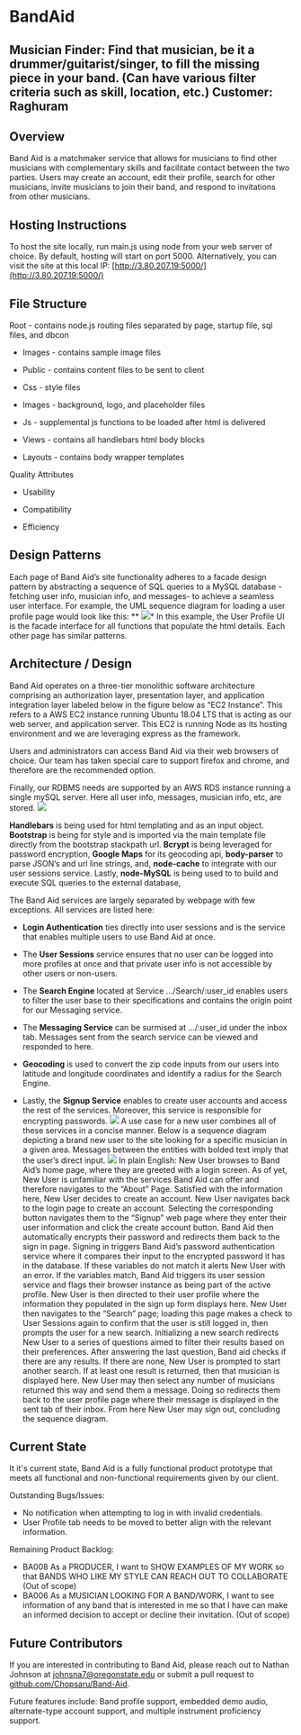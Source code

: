 # BandAid
Musician Finder: Find that musician, be it a drummer/guitarist/singer, 
to fill the missing piece in your band. (Can have various filter criteria 
such as skill, location, etc.) 
Customer: Raghuram
---



## Overview

Band Aid is a matchmaker service that allows for musicians to find other musicians with complementary skills and facilitate contact between the two parties. Users may create an account, edit their profile, search for other musicians, invite musicians to join their band, and respond to invitations from other musicians.

## Hosting Instructions

To host the site locally, run main.js using node from your web server of choice. By default, hosting will start on port 5000. Alternatively, you can visit the site at this local IP: [http://3.80.207.19:5000/](http://3.80.207.19:5000/)

## File Structure

   Root - contains node.js routing files separated by page, startup file, sql files, and dbcon
    

-   Images - contains sample image files
    
-   Public - contains content files to be sent to client
    

-   Css - style files
    
-   Images - background, logo, and placeholder files
    
-   Js - supplemental js functions to be loaded after html is delivered
    

-   Views - contains all handlebars html body blocks
    

-   Layouts - contains body wrapper templates
    

  

Quality Attributes

-   Usability
    
-   Compatibility
    
-   Efficiency
    

## Design Patterns

Each page of  Band Aid’s site functionality adheres to a facade design pattern by abstracting a sequence of SQL queries to a MySQL database - fetching user info, musician info, and messages- to achieve a seamless user interface. For example, the UML sequence diagram for loading a user profile page would look like this:
**
![](https://lh6.googleusercontent.com/kSBd6Iqlw70y6icgs6h0ijm08DK6HtbVKkeSfOAoq_Kj96fUA0caHqa2DQIforCNZ04rc5ED51KKwiaGB35uNWz-7legiRRDZQttCpgeFDzaXonqHUw10hkEnspzzdfaKyAQktS5)*
In this example, the User Profile UI is the facade interface for all functions that populate the html details. Each other page has similar patterns.

  

## Architecture / Design

Band Aid operates on a three-tier monolithic software architecture comprising an authorization layer, presentation layer, and application integration layer labeled below in the figure below as “EC2 Instance”. This refers to a AWS EC2 instance running Ubuntu 18.04 LTS that is acting as our web server, and application server. This EC2 is running Node as its hosting environment and we are leveraging express as the framework.

Users and administrators can access Band Aid via their web browsers of choice. Our team has taken special care to support firefox and chrome, and therefore are the recommended option.

Finally, our RDBMS needs are supported by an AWS RDS instance running a single mySQL server. Here all user info, messages, musician info, etc, are stored.
**![](https://lh6.googleusercontent.com/jKZwP3jMBaFTqh1heb1ofRRb2VQTlNgvYjEfVnMzRbojf8SMgjsGAo-KgYyH6j69wK17Auj_Fw9JzIitFs06-AKsT9kH7H6HHHFsLEGJGxiELt23KU3E8sEOBvbXFnVnkxOOnNDD)**


**Handlebars** is being used for html templating and as an input object. **Bootstrap** is being for style and is imported via the main template file directly from the bootstrap stackpath url. **Bcrypt** is being leveraged for password encryption, **Google Maps** for its geocoding api, **body-parser** to parse JSON’s and url line strings, and, **node-cache** to integrate with our user sessions service. Lastly, **node-MySQL** is being used to  to build and execute SQL queries to the external database,

The Band Aid services are largely separated by webpage with few exceptions. All services are listed here:

-   **Login Authentication** ties directly into user sessions and is the service that enables multiple users to use Band Aid at once.
    
-   The **User Sessions** service ensures that no user can be logged into more profiles at once and that private user info is not accessible by other users or non-users.
    
-   The **Search Engine** located at Service .../Search/:user_id enables users to filter the user base to their specifications and contains the origin point for our Messaging service.
    
-   The **Messaging Service** can be surmised at .../:user_id under the inbox tab. Messages sent from the search service can be viewed and responded to here.
    
-   **Geocoding** is used to convert the zip code inputs from our users into latitude and longitude coordinates and identify a radius for the Search Engine.
    
-   Lastly, the **Signup Service** enables to create user accounts and access the rest of the services. Moreover, this service is responsible for encrypting passwords.
**![](https://lh3.googleusercontent.com/As4KDdHxcdLSx3JMbIAn-tUsFd30oMHIkR1q3XqZRuzkYa35Ih6UaEuKqA3P0sUTYwswGuD0_XGe2Iix2CFHOrDQnJG5V9Qvg60Jln5jl-uFFroseoSaXwy2ZwAwmsp9vFaNOFYR)**
A use case for a new user combines all of these services in a concise manner. Below is a sequence diagram depicting a brand new user to the site looking for a specific musician in a given area. Messages between the entities with bolded text imply that the user’s direct input.
**![](https://lh3.googleusercontent.com/nDmz5lJUQtwIDq8YddB_gE9RjLhzVA1Z6shQ-lobn0ly2pSV9w19p6vrBxINeYNfx0rKfm9uIkPf1XAD_4hIguhRjvvm-ikCzT6Z312s-XYKCBhrIMl7PzdRSKV98xf7ZkrBOqdv)**
In plain English:
New User browses to Band Aid’s home page, where they are greeted with a login screen. As of yet, New User is unfamiliar with the services Band Aid can offer and therefore navigates to the “About” Page. Satisfied with the information here, New User decides to create an account. New User navigates back to the login page to create an account. Selecting the corresponding button navigates them to the “Signup” web page where they enter their user information and click the create account button. Band Aid then automatically encrypts their password and redirects them back to the sign in page. Signing in triggers Band Aid’s password authentication service where it compares their input to the encrypted password it has in the database. If these variables do not match it alerts New User with an error. If the variables match, Band Aid triggers its user session service and flags their browser instance as being part of the active profile. New User is then directed to their user profile where the information they populated in the sign up form displays here. New User then navigates to the “Search” page; loading this page makes a check to User Sessions again to confirm that the user is still logged in, then prompts the user for a new search. Initializing a new search redirects New User to a series of questions aimed to filter their results based on their preferences. After answering the last question, Band aid checks if there are any results. If there are none, New User is prompted to start another search. If at least one result is returned, then that musician is displayed here. New User may then select any number of musicians returned this way and send them a message. Doing so redirects them back to the user profile page where their message is displayed in the sent tab of their inbox. From here New User may sign out, concluding the sequence diagram.

  

## Current State

It it's current state, Band Aid is a fully functional product prototype that meets all functional and non-functional requirements given by our client.

Outstanding Bugs/Issues:

 - No notification when attempting to log in with invalid credentials.
 - User Profile tab needs to be moved to better align with the relevant information.

Remaining Product Backlog:

 - BA008 As a PRODUCER, I want to SHOW EXAMPLES OF MY WORK so that BANDS WHO LIKE MY STYLE CAN REACH OUT TO COLLABORATE (Out of scope)
 - BA006 As a MUSICIAN LOOKING FOR A BAND/WORK, I want to see information of any band that is interested in me so that I have can make an informed decision to accept or decline their invitation. (Out of scope)


## Future Contributors

If you are interested in contributing to Band Aid, please reach out to Nathan Johnson at johnsna7@oregonstate.edu or submit a pull request to [github.com/Chopsaru/Band-Aid](https://github.com/Chopsaru/Band-Aid).

Future features include: Band profile support, embedded demo audio, alternate-type account support, and multiple instrument proficiency support.

